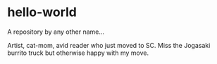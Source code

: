# hello-world
A repository by any other name...

Artist, cat-mom, avid reader who just moved to SC.
Miss the Jogasaki burrito truck but otherwise happy with my move.
